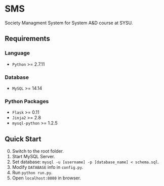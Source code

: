 # SMS

Society Managment System for System A&D course at SYSU.

## Requirements

### Language

- `Python` >= 2.7.11

### Database

- `MySQL` >= 14.14

### Python Packages

- `Flask` >= 0.11
- `Jinja2` >= 2.8
- `mysql-python` >= 1.2.5

## Quick Start

0. Switch to the root folder.
1. Start MySQL Server.
3. Set database: `mysql -u [username] -p [database_name] < schema.sql`.
4. Modify `DATABASE` info in `config.py`.
5. Run `python run.py`.
6. Open `localhost:8080` in browser.


